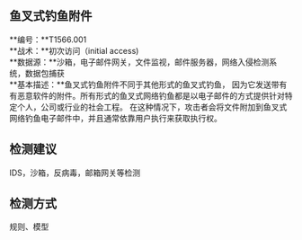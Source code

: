 ## 鱼叉式钓鱼附件  
**编号：**T1566.001  
**战术：**初次访问（initial access)  
**数据源：**沙箱，电子邮件网关，文件监视，邮件服务器，网络入侵检测系统，数据包捕获  
**基本描述：**鱼叉式钓鱼附件不同于其他形式的鱼叉式钓鱼， 因为它发送带有有恶意软件的附件。所有形式的鱼叉式网络钓鱼都是以电子邮件的方式提供针对特定个人，公司或行业的社会工程。 在这种情况下，攻击者会将文件附加到鱼叉式网络钓鱼电子邮件中，并且通常依靠用户执行来获取执行权。  
## 检测建议  
IDS，沙箱，反病毒，邮箱网关等检测  
## 检测方式  
规则、模型